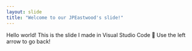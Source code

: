 ```yaml
---
layout: slide
title: "Welcome to our JPEastwood's slide!"
---
```


Hello world! This is the slide I made in Visual Studio Code :tada:
Use the left arrow to go back!
